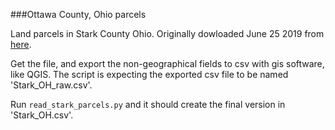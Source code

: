 ###Ottawa County, Ohio parcels

Land parcels in Stark County Ohio. Originally dowloaded June 25 2019 from [here](https://portal-starkcountyohio.opendata.arcgis.com/datasets/parcel-data).

Get the file, and export the non-geographical fields to csv with gis software, like QGIS. The script is expecting the exported csv file to be named 'Stark_OH_raw.csv'.

Run `read_stark_parcels.py` and it should create the final version in 'Stark_OH.csv'.
